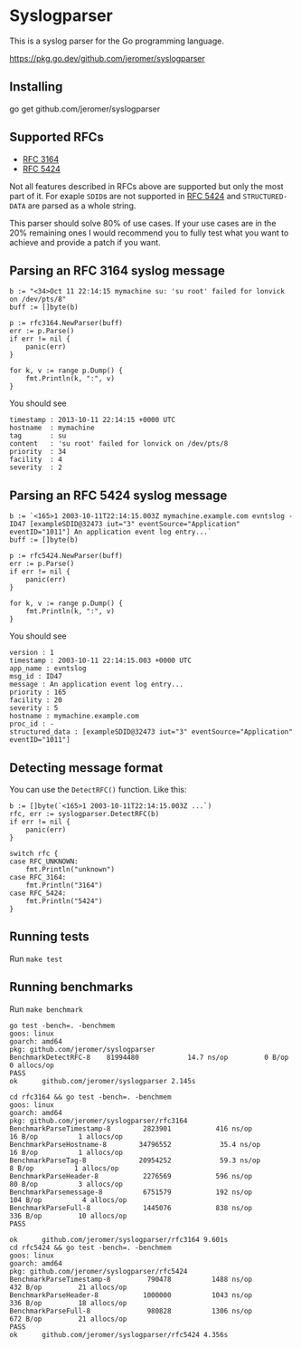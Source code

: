 Syslogparser
============

This is a syslog parser for the Go programming language.

https://pkg.go.dev/github.com/jeromer/syslogparser

Installing
----------

go get github.com/jeromer/syslogparser

Supported RFCs
--------------

- [RFC 3164][RFC 3164]
- [RFC 5424][RFC 5424]

Not all features described in RFCs above are supported but only the most
part of it. For exaple `SDID`s are not supported in [RFC 5424][RFC 5424] and
`STRUCTURED-DATA` are parsed as a whole string.

This parser should solve 80% of use cases. If your use cases are in the
20% remaining ones I would recommend you to fully test what you want to
achieve and provide a patch if you want.

Parsing an RFC 3164 syslog message
----------------------------------

	b := "<34>Oct 11 22:14:15 mymachine su: 'su root' failed for lonvick on /dev/pts/8"
	buff := []byte(b)

	p := rfc3164.NewParser(buff)
	err := p.Parse()
	if err != nil {
		panic(err)
	}

	for k, v := range p.Dump() {
		fmt.Println(k, ":", v)
	}

You should see

    timestamp : 2013-10-11 22:14:15 +0000 UTC
    hostname  : mymachine
    tag       : su
    content   : 'su root' failed for lonvick on /dev/pts/8
    priority  : 34
    facility  : 4
    severity  : 2

Parsing an RFC 5424 syslog message
----------------------------------

	b := `<165>1 2003-10-11T22:14:15.003Z mymachine.example.com evntslog - ID47 [exampleSDID@32473 iut="3" eventSource="Application" eventID="1011"] An application event log entry...`
	buff := []byte(b)

	p := rfc5424.NewParser(buff)
	err := p.Parse()
	if err != nil {
		panic(err)
	}

	for k, v := range p.Dump() {
		fmt.Println(k, ":", v)
	}

You should see

    version : 1
    timestamp : 2003-10-11 22:14:15.003 +0000 UTC
    app_name : evntslog
    msg_id : ID47
    message : An application event log entry...
    priority : 165
    facility : 20
    severity : 5
    hostname : mymachine.example.com
    proc_id : -
    structured_data : [exampleSDID@32473 iut="3" eventSource="Application" eventID="1011"]

Detecting message format
------------------------

You can use the `DetectRFC()` function. Like this:

	b := []byte(`<165>1 2003-10-11T22:14:15.003Z ...`)
	rfc, err := syslogparser.DetectRFC(b)
	if err != nil {
		panic(err)
	}

	switch rfc {
	case RFC_UNKNOWN:
		fmt.Println("unknown")
	case RFC_3164:
		fmt.Println("3164")
	case RFC_5424:
		fmt.Println("5424")
	}

Running tests
-------------

Run `make test`

Running benchmarks
------------------

Run `make benchmark`

    go test -bench=. -benchmem
    goos: linux
    goarch: amd64
    pkg: github.com/jeromer/syslogparser
    BenchmarkDetectRFC-8   	81994480	        14.7 ns/op	       0 B/op	       0 allocs/op
    PASS
    ok  	github.com/jeromer/syslogparser	2.145s

    cd rfc3164 && go test -bench=. -benchmem
    goos: linux
    goarch: amd64
    pkg: github.com/jeromer/syslogparser/rfc3164
    BenchmarkParseTimestamp-8   	 2823901	       416 ns/op	      16 B/op	       1 allocs/op
    BenchmarkParseHostname-8    	34796552	        35.4 ns/op	      16 B/op	       1 allocs/op
    BenchmarkParseTag-8         	20954252	        59.3 ns/op	       8 B/op	       1 allocs/op
    BenchmarkParseHeader-8      	 2276569	       596 ns/op	      80 B/op	       3 allocs/op
    BenchmarkParsemessage-8     	 6751579	       192 ns/op	     104 B/op	       4 allocs/op
    BenchmarkParseFull-8        	 1445076	       838 ns/op	     336 B/op	      10 allocs/op
    PASS

    ok  	github.com/jeromer/syslogparser/rfc3164	9.601s
    cd rfc5424 && go test -bench=. -benchmem
    goos: linux
    goarch: amd64
    pkg: github.com/jeromer/syslogparser/rfc5424
    BenchmarkParseTimestamp-8   	  790478	      1488 ns/op	     432 B/op	      21 allocs/op
    BenchmarkParseHeader-8      	 1000000	      1043 ns/op	     336 B/op	      18 allocs/op
    BenchmarkParseFull-8        	  980828	      1306 ns/op	     672 B/op	      21 allocs/op
    PASS
    ok  	github.com/jeromer/syslogparser/rfc5424	4.356s


[RFC 5424]: https://tools.ietf.org/html/rfc5424
[RFC 3164]: https://tools.ietf.org/html/rfc3164
